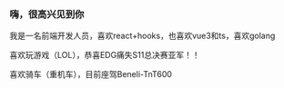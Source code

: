 ### 嗨，很高兴见到你

我是一名前端开发人员，喜欢react+hooks，也喜欢vue3和ts，喜欢golang

喜欢玩游戏（LOL），恭喜EDG痛失S11总决赛亚军！！

喜欢骑车（重机车），目前座驾Beneli-TnT600


